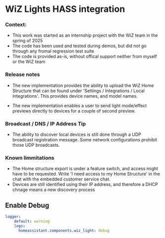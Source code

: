 # WiZ Lights HASS integration

### Context:

- This work was started as an internship project with the WiZ team in the spring of 2025
- The code has been used and tested during demos, but did not go through any fromal regression test suite
- The code is provided as-is, without offical support neither from myself or the WiZ team

### Release notes

- The new implementation provides the ability to upload the WiZ Home Structure that can be found under 'Settings / Integrations / Local Integrations'.
  This provides device names, and model names.

- The new implementation enables a user to send light mode/effect previews directly to devices for a couple of second preview.
  
### Broadcast / DNS / IP Address Tip

- The ability to discover local devices is still done through a UDP broadcast registration message. Some network configurations prohibit those UDP broadcasts.

### Known limmitations

- The Home structure export is under a feature switch, and access might have to be requested.
  Write 'I need access to my Home Structure' in the chat with the embedded customer service chat.
- Devices are still identified using their IP address, and therefore a DHCP chnage means a new discovery process

## Enable Debug

```YAML
logger:
    default: warning
    logs:
      homeassistant.components.wiz_light: debug
```